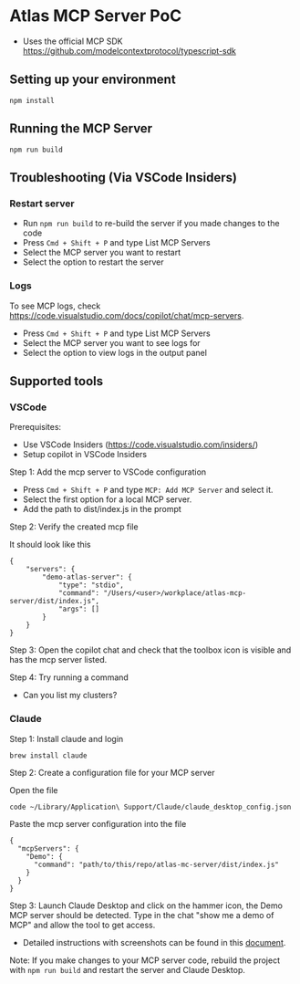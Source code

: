 # Atlas MCP Server PoC

- Uses the official MCP SDK https://github.com/modelcontextprotocol/typescript-sdk 

## Setting up your environment

```shell
npm install
```

## Running the MCP Server

```shell
npm run build
```

## Troubleshooting (Via VSCode Insiders)

### Restart server
- Run `npm run build` to re-build the server if you made changes to the code
- Press `Cmd + Shift + P` and type List MCP Servers
- Select the MCP server you want to restart
- Select the option to restart the server

### Logs
To see MCP logs, check https://code.visualstudio.com/docs/copilot/chat/mcp-servers.

- Press `Cmd + Shift + P` and type List MCP Servers
- Select the MCP server you want to see logs for
- Select the option to view logs in the output panel

## Supported tools

### VSCode

Prerequisites: 
- Use VSCode Insiders (https://code.visualstudio.com/insiders/)
- Setup copilot in VSCode Insiders

Step  1: Add the mcp server to VSCode configuration

- Press `Cmd + Shift + P` and type `MCP: Add MCP Server` and select it.
- Select the first option for a local MCP server.
- Add the path to dist/index.js in the prompt

Step 2: Verify the created mcp file

It should look like this 
```shell
{
    "servers": {
        "demo-atlas-server": {
            "type": "stdio",
            "command": "/Users/<user>/workplace/atlas-mcp-server/dist/index.js",
            "args": []
        }
    }
}
```

Step 3: Open the copilot chat and check that the toolbox icon is visible and has the mcp server listed. 

Step 4: Try running a command

- Can you list my clusters?


### Claude

Step 1: Install claude and login
```shell
brew install claude
```

Step 2: Create a configuration file for your MCP server
 
Open the file
```
code ~/Library/Application\ Support/Claude/claude_desktop_config.json
```

Paste the mcp server configuration into the file
```
{
  "mcpServers": {
    "Demo": {
      "command": "path/to/this/repo/atlas-mc-server/dist/index.js"
    }
  }
}
```

Step 3: Launch Claude Desktop and click on the hammer icon, the Demo MCP server should be detected. Type in the chat "show me a demo of MCP" and allow the tool to get access. 
- Detailed instructions with screenshots can be found in this [document](https://docs.google.com/document/d/1_C8QBMZ5rwImV_9v4G96661OqcBk1n1SfEgKyNalv9c/edit?tab=t.2hhewstzj7ck#bookmark=id.nktw0lg0fn7t).


Note: If you make changes to your MCP server code, rebuild the project with `npm run build` and restart the server and Claude Desktop.